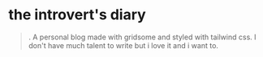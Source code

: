 # the introvert's diary

> .
> A personal blog made with gridsome and styled with tailwind css. I don't have much talent to write but i love it and i want to. 

